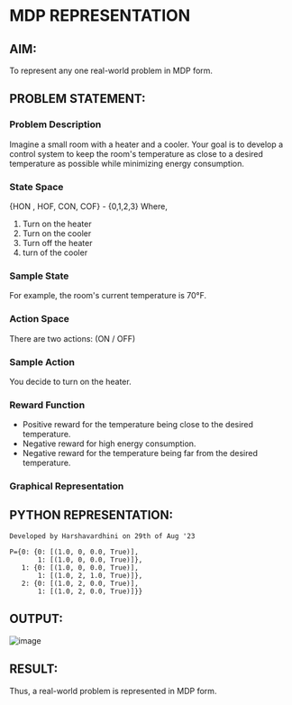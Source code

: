 # MDP REPRESENTATION

## AIM:
To represent any one real-world problem in MDP form.

## PROBLEM STATEMENT:

### Problem Description
Imagine a small room with a heater and a cooler. Your goal is to develop a control system to keep the room's temperature as close to a desired temperature as possible while minimizing energy consumption.

### State Space

{HON , HOF, CON, COF} - {0,1,2,3}
Where, 
1. Turn on the heater 
2. Turn on the cooler
3. Turn off the heater
4. turn of the cooler

### Sample State
For example, the room's current temperature is 70°F.

### Action Space
There are two actions: (ON / OFF)


### Sample Action
You decide to turn on the heater.

### Reward Function
* Positive reward for the temperature being close to the desired temperature.
* Negative reward for high energy consumption.
* Negative reward for the temperature being far from the desired temperature.

### Graphical Representation


## PYTHON REPRESENTATION:
```
Developed by Harshavardhini on 29th of Aug '23
```
```
P={0: {0: [(1.0, 0, 0.0, True)],
       1: [(1.0, 0, 0.0, True)]},
   1: {0: [(1.0, 0, 0.0, True)],
       1: [(1.0, 2, 1.0, True)]},
   2: {0: [(1.0, 2, 0.0, True)],
       1: [(1.0, 2, 0.0, True)]}}
```

## OUTPUT:
![image](https://github.com/harshavardhini33/MDP-Representation/assets/93427208/4be5e1d1-b600-4bf4-9e3e-5cfa9161348c)


## RESULT:
Thus, a real-world problem is represented in MDP form.

